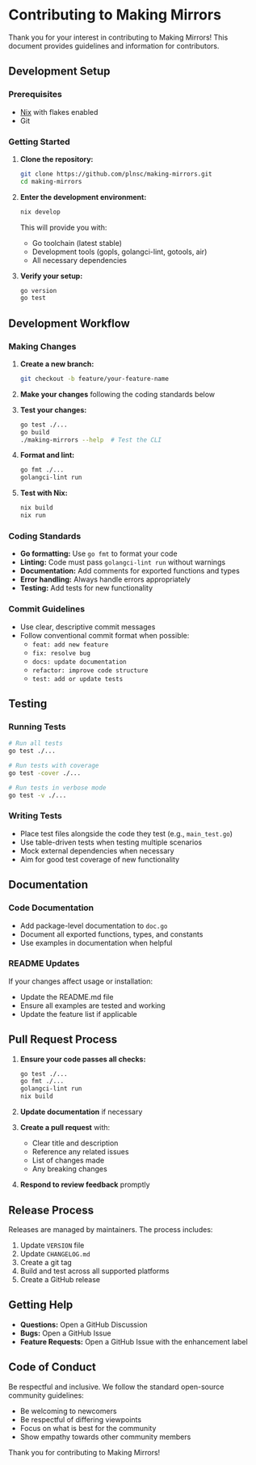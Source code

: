 # Contributing to Making Mirrors

Thank you for your interest in contributing to Making Mirrors! This document provides guidelines and information for contributors.

## Development Setup

### Prerequisites

- [Nix](https://nixos.org/download.html) with flakes enabled
- Git

### Getting Started

1. **Clone the repository:**

   ```bash
   git clone https://github.com/plnsc/making-mirrors.git
   cd making-mirrors
   ```

2. **Enter the development environment:**

   ```bash
   nix develop
   ```

   This will provide you with:

   - Go toolchain (latest stable)
   - Development tools (gopls, golangci-lint, gotools, air)
   - All necessary dependencies

3. **Verify your setup:**
   ```bash
   go version
   go test
   ```

## Development Workflow

### Making Changes

1. **Create a new branch:**

   ```bash
   git checkout -b feature/your-feature-name
   ```

2. **Make your changes** following the coding standards below

3. **Test your changes:**

   ```bash
   go test ./...
   go build
   ./making-mirrors --help  # Test the CLI
   ```

4. **Format and lint:**

   ```bash
   go fmt ./...
   golangci-lint run
   ```

5. **Test with Nix:**
   ```bash
   nix build
   nix run
   ```

### Coding Standards

- **Go formatting:** Use `go fmt` to format your code
- **Linting:** Code must pass `golangci-lint run` without warnings
- **Documentation:** Add comments for exported functions and types
- **Error handling:** Always handle errors appropriately
- **Testing:** Add tests for new functionality

### Commit Guidelines

- Use clear, descriptive commit messages
- Follow conventional commit format when possible:
  - `feat: add new feature`
  - `fix: resolve bug`
  - `docs: update documentation`
  - `refactor: improve code structure`
  - `test: add or update tests`

## Testing

### Running Tests

```bash
# Run all tests
go test ./...

# Run tests with coverage
go test -cover ./...

# Run tests in verbose mode
go test -v ./...
```

### Writing Tests

- Place test files alongside the code they test (e.g., `main_test.go`)
- Use table-driven tests when testing multiple scenarios
- Mock external dependencies when necessary
- Aim for good test coverage of new functionality

## Documentation

### Code Documentation

- Add package-level documentation to `doc.go`
- Document all exported functions, types, and constants
- Use examples in documentation when helpful

### README Updates

If your changes affect usage or installation:

- Update the README.md file
- Ensure all examples are tested and working
- Update the feature list if applicable

## Pull Request Process

1. **Ensure your code passes all checks:**

   ```bash
   go test ./...
   go fmt ./...
   golangci-lint run
   nix build
   ```

2. **Update documentation** if necessary

3. **Create a pull request** with:

   - Clear title and description
   - Reference any related issues
   - List of changes made
   - Any breaking changes

4. **Respond to review feedback** promptly

## Release Process

Releases are managed by maintainers. The process includes:

1. Update `VERSION` file
2. Update `CHANGELOG.md`
3. Create a git tag
4. Build and test across all supported platforms
5. Create a GitHub release

## Getting Help

- **Questions:** Open a GitHub Discussion
- **Bugs:** Open a GitHub Issue
- **Feature Requests:** Open a GitHub Issue with the enhancement label

## Code of Conduct

Be respectful and inclusive. We follow the standard open-source community guidelines:

- Be welcoming to newcomers
- Be respectful of differing viewpoints
- Focus on what is best for the community
- Show empathy towards other community members

Thank you for contributing to Making Mirrors!
